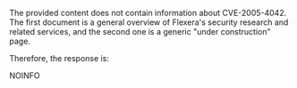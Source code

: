 The provided content does not contain information about CVE-2005-4042. The first document is a general overview of Flexera's security research and related services, and the second one is a generic "under construction" page.

Therefore, the response is:

NOINFO